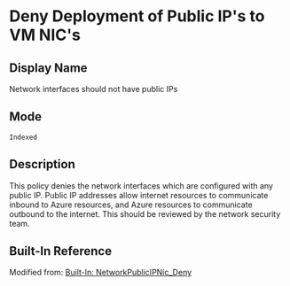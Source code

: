 # Deny Deployment of Public IP's to VM NIC's

## Display Name

Network interfaces should not have public IPs

## Mode

`Indexed`

## Description

This policy denies the network interfaces which are configured with any public IP. Public IP addresses allow internet resources to communicate inbound to Azure resources, and Azure resources to communicate outbound to the internet. This should be reviewed by the network security team.

## Built-In Reference

Modified from: [Built-In: NetworkPublicIPNic_Deny](https://github.com/Azure/azure-policy/blob/master/built-in-policies/policyDefinitions/Network/NetworkPublicIPNic_Deny.json)
